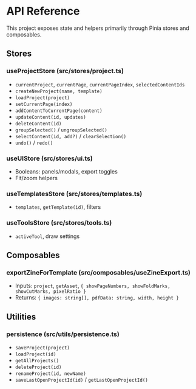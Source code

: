 # API Reference

This project exposes state and helpers primarily through Pinia stores and composables.

## Stores

### useProjectStore (src/stores/project.ts)
- `currentProject`, `currentPage`, `currentPageIndex`, `selectedContentIds`
- `createNewProject(name, template)`
- `loadProject(project)`
- `setCurrentPage(index)`
- `addContentToCurrentPage(content)`
- `updateContent(id, updates)`
- `deleteContent(id)`
- `groupSelected()` / `ungroupSelected()`
- `selectContent(id, add?)` / `clearSelection()`
- `undo()` / `redo()`

### useUIStore (src/stores/ui.ts)
- Booleans: panels/modals, export toggles
- Fit/zoom helpers

### useTemplatesStore (src/stores/templates.ts)
- `templates`, `getTemplate(id)`, filters

### useToolsStore (src/stores/tools.ts)
- `activeTool`, draw settings

## Composables

### exportZineForTemplate (src/composables/useZineExport.ts)
- Inputs: `project`, `getAsset`, `{ showPageNumbers, showFoldMarks, showCutMarks, pixelRatio }`
- Returns: `{ images: string[], pdfData: string, width, height }`

## Utilities

### persistence (src/utils/persistence.ts)
- `saveProject(project)`
- `loadProject(id)`
- `getAllProjects()`
- `deleteProject(id)`
- `renameProject(id, newName)`
- `saveLastOpenProjectId(id)` / `getLastOpenProjectId()`
